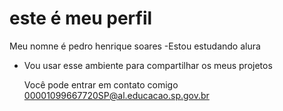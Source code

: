 # este é meu perfil 
Meu nomne é pedro henrique soares
-Estou estudando alura
- Vou usar esse ambiente para compartilhar os meus projetos

  Você pode entrar em contato comigo
  00001099667720SP@al.educacao.sp.gov.br
  
